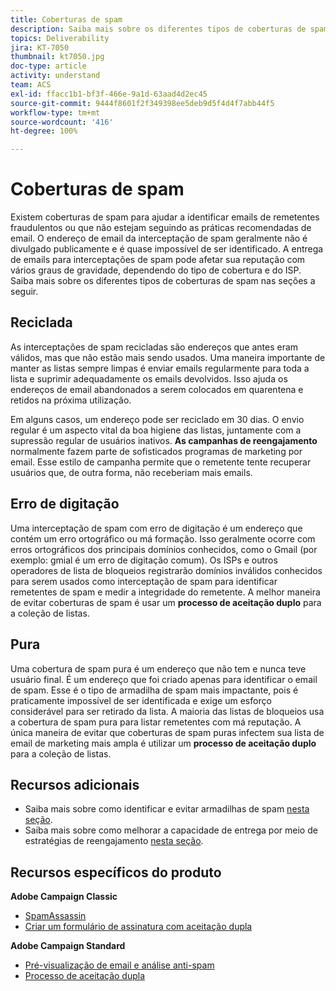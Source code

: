 ```yaml
---
title: Coberturas de spam
description: Saiba mais sobre os diferentes tipos de coberturas de spam.
topics: Deliverability
jira: KT-7050
thumbnail: kt7050.jpg
doc-type: article
activity: understand
team: ACS
exl-id: ffacc1b1-bf3f-466e-9a1d-63aad4d2ec45
source-git-commit: 9444f8601f2f349398ee5deb9d5f4d4f7abb44f5
workflow-type: tm+mt
source-wordcount: '416'
ht-degree: 100%

---
```


# Coberturas de spam

Existem coberturas de spam para ajudar a identificar emails de remetentes fraudulentos ou que não estejam seguindo as práticas recomendadas de email. O endereço de email da interceptação de spam geralmente não é divulgado publicamente e é quase impossível de ser identificado. A entrega de emails para interceptações de spam pode afetar sua reputação com vários graus de gravidade, dependendo do tipo de cobertura e do ISP. Saiba mais sobre os diferentes tipos de coberturas de spam nas seções a seguir.

## Reciclada

As interceptações de spam recicladas são endereços que antes eram válidos, mas que não estão mais sendo usados. Uma maneira importante de manter as listas sempre limpas é enviar emails regularmente para toda a lista e suprimir adequadamente os emails devolvidos. Isso ajuda os endereços de email abandonados a serem colocados em quarentena e retidos na próxima utilização.

Em alguns casos, um endereço pode ser reciclado em 30 dias. O envio regular é um aspecto vital da boa higiene das listas, juntamente com a supressão regular de usuários inativos. **As campanhas de reengajamento** normalmente fazem parte de sofisticados programas de marketing por email. Esse estilo de campanha permite que o remetente tente recuperar usuários que, de outra forma, não receberiam mais emails.

## Erro de digitação

Uma interceptação de spam com erro de digitação é um endereço que contém um erro ortográfico ou má formação. Isso geralmente ocorre com erros ortográficos dos principais domínios conhecidos, como o Gmail (por exemplo: gmial é um erro de digitação comum). Os ISPs e outros operadores de lista de bloqueios registrarão domínios inválidos conhecidos para serem usados como interceptação de spam para identificar remetentes de spam e medir a integridade do remetente. A melhor maneira de evitar coberturas de spam é usar um **processo de aceitação duplo** para a coleção de listas.

## Pura

Uma cobertura de spam pura é um endereço que não tem e nunca teve usuário final. É um endereço que foi criado apenas para identificar o email de spam. Esse é o tipo de armadilha de spam mais impactante, pois é praticamente impossível de ser identificada e exige um esforço considerável para ser retirado da lista. A maioria das listas de bloqueios usa a cobertura de spam pura para listar remetentes com má reputação. A única maneira de evitar que coberturas de spam puras infectem sua lista de email de marketing mais ampla é utilizar um **processo de aceitação duplo** para a coleção de listas.

## Recursos adicionais

* Saiba mais sobre como identificar e evitar armadilhas de spam [nesta seção](/help/additional-resources/all-about-spam-traps.md).
* Saiba mais sobre como melhorar a capacidade de entrega por meio de estratégias de reengajamento [nesta seção](/help/additional-resources/re-engagement.md).

## Recursos específicos do produto

**Adobe Campaign Classic**

* [SpamAssassin](https://experienceleague.adobe.com/docs/campaign-classic/using/sending-messages/deliverability-management/spamassassin.html?lang=pt-BR#using-spamassassin)
* [Criar um formulário de assinatura com aceitação dupla](https://experienceleague.adobe.com/docs/campaign-classic/using/designing-content/web-forms/use-cases--web-forms.html?lang=pt-BR#create-a-subscription--form-with-double-opt-in)

**Adobe Campaign Standard**

* [Pré-visualização de email e análise anti-spam](https://experienceleague.adobe.com/docs/campaign-standard-learn/tutorials/designing-content/email-designer/preview-your-email.html?lang=pt-BR#designing-content)
* [Processo de aceitação dupla](https://experienceleague.adobe.com/docs/campaign-standard/using/communication-channels/landing-pages/setting-up-a-double-opt-in-process.html?lang=br#communication-channels)
